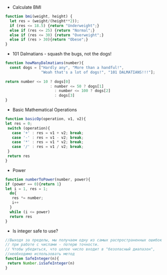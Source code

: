 * Calculate BMI
```javascript
function bmi(weight, height) {
  let res = (weight/(height**2));
  if (res <= 18.5) {return "Underweight";}
  else if (res <= 25) {return "Normal";}
  else if (res <= 30) {return "Overweight";}
  else if (res > 30){return "Obese";}
}
```
* 101 Dalmatians - squash the bugs, not the dogs!
```javascript
function howManyDalmatians(number){  
  const dogs = ["Hardly any", "More than a handful!", 
                "Woah that's a lot of dogs!", "101 DALMATIANS!!!"];  
  
return number <= 10 ? dogs[0] 
                    : number <= 50 ? dogs[1]
                      : number <= 100 ? dogs[2]
                      : dogs[3]
}
```
* Basic Mathematical Operations
```javascript
function basicOp(operation, v1, v2){
let res = 0;
 switch (operation){
   case '+' : res = v1 + v2; break;
   case '-' : res = v1 - v2; break;
   case '*' : res = v1 * v2; break;
   case '/' : res = v1 / v2; break;
 }
 return res
}
```
* Power
```javascript
function numberToPower(number, power){
if (power == 0){return 1}
let i = 1, res = 1;
  do{
   res *= number;
   i++
  }
  while (i <= power)
  return res
}
```
* Is integer safe to use?
```javascript
//Выходя за пределы, мы получаем одну из самых распространенных ошибок
// при работе с числами - потерю точности.
// Чтобы убедиться, что целое число входит в "безопасный диапазон",
//необходимо использовать метод
function SafeInteger(n){
 return Number.isSafeInteger(n)
}
```
